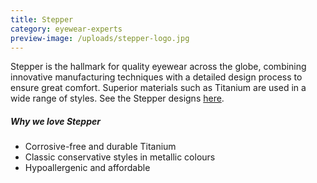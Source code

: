 ```yaml
---
title: Stepper
category: eyewear-experts
preview-image: /uploads/stepper-logo.jpg
---
```


<div class="employee-heading">
Stepper is the hallmark for quality eyewear across the globe, combining innovative manufacturing techniques with a detailed design process to ensure great comfort. Superior materials such as Titanium are used in a wide range of styles. See the Stepper designs <a href="https://www.steppereyewear.com.au/">here</a>.
</div>

##### Why we love Stepper

- Corrosive-free and durable Titanium
- Classic conservative styles in metallic colours
- Hypoallergenic and affordable
